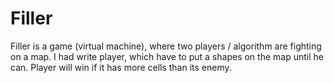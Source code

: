 # Filler
Filler is a game (virtual machine), where two players / algorithm are fighting on a map. I had write player, which have to put a shapes on the map until he can. Player will win if it has more cells than its enemy.

